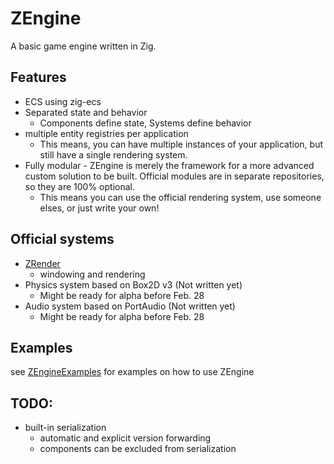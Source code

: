 # ZEngine

A basic game engine written in Zig.

## Features
- ECS using zig-ecs
- Separated state and behavior
    - Components define state, Systems define behavior
- multiple entity registries per application
    - This means, you can have multiple instances of your application, but still have a single rendering system.
- Fully modular - ZEngine is merely the framework for a more advanced custom solution to be built. Official modules are in separate repositories, so they are 100% optional.
    - This means you can use the official rendering system, use someone elses, or just write your own!

## Official systems
- [ZRender](https://github.com/bluesillybeard/ZRender)
    - windowing and rendering
- Physics system based on Box2D v3 (Not written yet)
    - Might be ready for alpha before Feb. 28
- Audio system based on PortAudio (Not written yet)
    - Might be ready for alpha before Feb. 28

## Examples
see [ZEngineExamples](https://github.com/bluesillybeard/ZEngineExamples) for examples on how to use ZEngine

## TODO:
- built-in serialization
    - automatic and explicit version forwarding
    - components can be excluded from serialization
